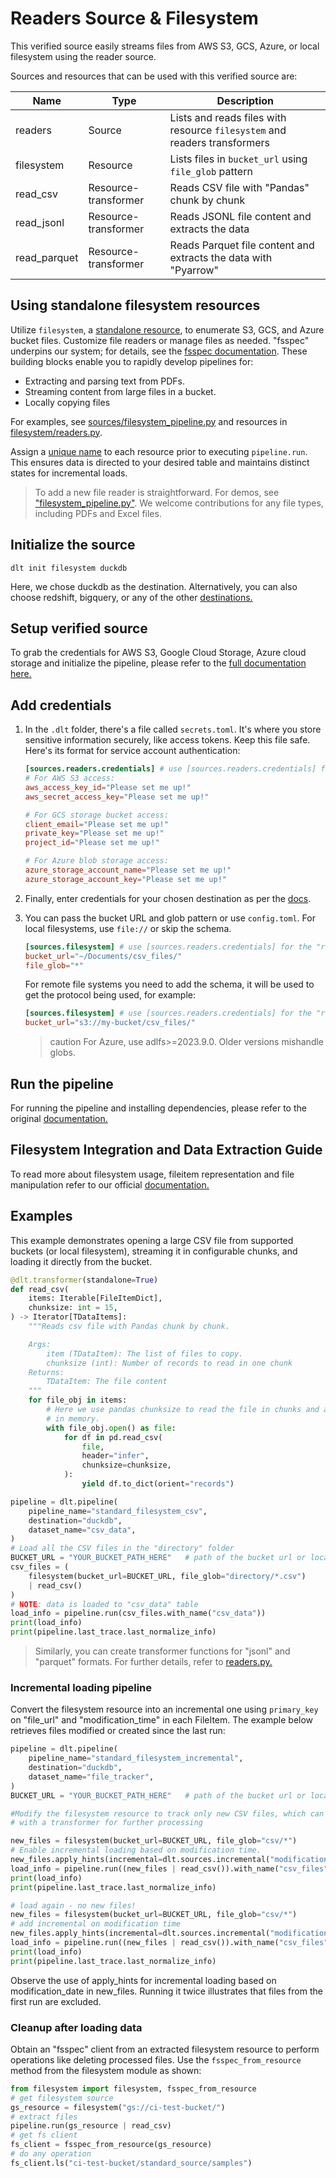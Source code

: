 # Readers Source & Filesystem

This verified source easily streams files from AWS S3, GCS, Azure, or local filesystem using the
reader source.

Sources and resources that can be used with this verified source are:


| Name         | Type                 | Description                                                               |
|--------------|----------------------|---------------------------------------------------------------------------|
| readers      | Source               | Lists and reads files with resource `filesystem` and readers transformers |
| filesystem   | Resource             | Lists files in `bucket_url` using `file_glob` pattern                     |
| read_csv     | Resource-transformer | Reads CSV file with "Pandas" chunk by chunk                               |
| read_jsonl   | Resource-transformer | Reads JSONL file content and extracts the data                            |
| read_parquet | Resource-transformer | Reads Parquet file content and extracts the data with "Pyarrow"           |

## Using standalone filesystem resources

Utilize `filesystem`, a
[standalone resource](https://dlthub.com/docs/general-usage/resource#declare-a-standalone-resource),
to enumerate S3, GCS, and Azure bucket files. Customize file readers or manage files as needed.
"fsspec" underpins our system; for details, see the
[fsspec documentation](https://filesystem-spec.readthedocs.io/en/latest/index.html). These building
blocks enable you to rapidly develop pipelines for:

- Extracting and parsing text from PDFs.
- Streaming content from large files in a bucket.
- Locally copying files

For examples, see [sources/filesystem_pipeline.py](../filesystem_pipeline.py) and resources in
[filesystem/readers.py](../filesystem/readers.py).

Assign a
[unique name](https://dlthub.com/docs/general-usage/resource#duplicate-and-rename-resources) to each
resource prior to executing `pipeline.run`. This ensures data is directed to your desired table
and maintains distinct states for incremental loads.

> To add a new file reader is straightforward. For demos, see
> ["filesystem_pipeline.py"](../filesystem_pipeline.py). We welcome contributions for any file types,
> including PDFs and Excel files.

## Initialize the source

```shell
dlt init filesystem duckdb
```

Here, we chose duckdb as the destination. Alternatively, you can also choose redshift, bigquery, or
any of the other [destinations.](https://dlthub.com/docs/dlt-ecosystem/destinations/)

## Setup verified source

To grab the credentials for AWS S3, Google Cloud Storage, Azure cloud storage and initialize the
pipeline, please refer to the
[full documentation here.](https://dlthub.com/docs/dlt-ecosystem/verified-sources/filesystem)

## Add credentials

1. In the `.dlt` folder, there's a file called `secrets.toml`. It's where you store sensitive
   information securely, like access tokens. Keep this file safe. Here's its format for service
   account authentication:

   ```toml
   [sources.readers.credentials] # use [sources.readers.credentials] for the "readers" source
   # For AWS S3 access:
   aws_access_key_id="Please set me up!"
   aws_secret_access_key="Please set me up!"

   # For GCS storage bucket access:
   client_email="Please set me up!"
   private_key="Please set me up!"
   project_id="Please set me up!"

   # For Azure blob storage access:
   azure_storage_account_name="Please set me up!"
   azure_storage_account_key="Please set me up!"
   ```

1. Finally, enter credentials for your chosen destination as per the [docs](../destinations/).

1. You can pass the bucket URL and glob pattern or use `config.toml`. For local filesystems, use
   `file://` or skip the schema.

   ```toml
   [sources.filesystem] # use [sources.readers.credentials] for the "readers" source
   bucket_url="~/Documents/csv_files/"
   file_glob="*"
   ```

   For remote file systems you need to add the schema, it will be used to get the protocol being
   used, for example:

   ```toml
   [sources.filesystem] # use [sources.readers.credentials] for the "readers" source
   bucket_url="s3://my-bucket/csv_files/"
   ```

   > caution For Azure, use adlfs>=2023.9.0. Older versions mishandle globs.

## Run the pipeline

For running the pipeline and installing dependencies, please refer to the original
[documentation.](https://dlthub.com/docs/dlt-ecosystem/verified-sources/filesystem#run-the-pipeline)

## Filesystem Integration and Data Extraction Guide

To read more about filesystem usage, fileitem representation and file manipulation refer to our
official
[documentation.](https://dlthub.com/docs/dlt-ecosystem/verified-sources/filesystem#filesystem-integration-and-data-extraction-guide)

## Examples

This example demonstrates opening a large CSV file from supported buckets (or local filesystem),
streaming it in configurable chunks, and loading it directly from the bucket.

```python
@dlt.transformer(standalone=True)
def read_csv(
    items: Iterable[FileItemDict],
    chunksize: int = 15,
) -> Iterator[TDataItems]:
    """Reads csv file with Pandas chunk by chunk.

    Args:
        item (TDataItem): The list of files to copy.
        chunksize (int): Number of records to read in one chunk
    Returns:
        TDataItem: The file content
    """
    for file_obj in items:
        # Here we use pandas chunksize to read the file in chunks and avoid loading the whole file
        # in memory.
        with file_obj.open() as file:
            for df in pd.read_csv(
                file,
                header="infer",
                chunksize=chunksize,
            ):
                yield df.to_dict(orient="records")

pipeline = dlt.pipeline(
    pipeline_name="standard_filesystem_csv",
    destination="duckdb",
    dataset_name="csv_data",
)
# Load all the CSV files in the "directory" folder
BUCKET_URL = "YOUR_BUCKET_PATH_HERE"   # path of the bucket url or local destination
csv_files = (
    filesystem(bucket_url=BUCKET_URL, file_glob="directory/*.csv")
    | read_csv()
)
# NOTE: data is loaded to "csv_data" table
load_info = pipeline.run(csv_files.with_name("csv_data"))
print(load_info)
print(pipeline.last_trace.last_normalize_info)
```

> Similarly, you can create transformer functions for "jsonl" and "parquet" formats. For further
> details, refer to [readers.py.](../filesystem/readers.py)

### Incremental loading pipeline

Convert the filesystem resource into an incremental one using `primary_key` on "file_url" and
"modification_time" in each FileItem. The example below retrieves files modified or created since the
last run:

```python
pipeline = dlt.pipeline(
    pipeline_name="standard_filesystem_incremental",
    destination="duckdb",
    dataset_name="file_tracker",
)
BUCKET_URL = "YOUR_BUCKET_PATH_HERE"   # path of the bucket url or local destination

#Modify the filesystem resource to track only new CSV files, which can then be paired
# with a transformer for further processing

new_files = filesystem(bucket_url=BUCKET_URL, file_glob="csv/*")
# Enable incremental loading based on modification time.
new_files.apply_hints(incremental=dlt.sources.incremental("modification_date"))
load_info = pipeline.run((new_files | read_csv()).with_name("csv_files"))
print(load_info)
print(pipeline.last_trace.last_normalize_info)

# load again - no new files!
new_files = filesystem(bucket_url=BUCKET_URL, file_glob="csv/*")
# add incremental on modification time
new_files.apply_hints(incremental=dlt.sources.incremental("modification_date"))
load_info = pipeline.run((new_files | read_csv()).with_name("csv_files"))
print(load_info)
print(pipeline.last_trace.last_normalize_info)
```

Observe the use of apply_hints for incremental loading based on modification_date in new_files.
Running it twice illustrates that files from the first run are excluded.

### Cleanup after loading data

Obtain an "fsspec" client from an extracted filesystem resource to perform operations like deleting
processed files. Use the `fsspec_from_resource` method from the filesystem module as shown:

```python
from filesystem import filesystem, fsspec_from_resource
# get filesystem source
gs_resource = filesystem("gs://ci-test-bucket/")
# extract files
pipeline.run(gs_resource | read_csv)
# get fs client
fs_client = fsspec_from_resource(gs_resource)
# do any operation
fs_client.ls("ci-test-bucket/standard_source/samples")
```
